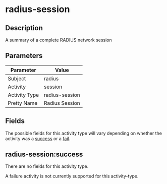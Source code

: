 radius-session
==============

Description
-----------
A summary of a complete RADIUS network session

Parameters
----------
| Parameter     | Value          |
| ------------- | -------------- |
| Subject       | radius         |
| Activity      | session        |
| Activity Type | radius-session |
| Pretty Name   | Radius Session |


Fields
------

The possible fields for this activity type will vary depending on whether the activity was a [success](#radius-sessionsuccess) or a [fail](#radius-sessionfail).


radius-session:success
----------------------

There are no fields for this activity type.


A failure activity is not currently supported for this activity-type.